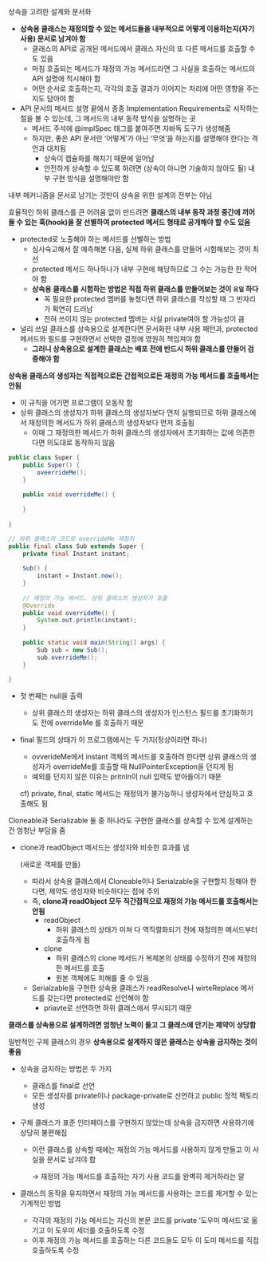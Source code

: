 상속을 고려한 설계와 문서화

- **상속용 클래스는 재정의할 수 있는 메서드들을 내부적으로 어떻게 이용하는지(자기사용) 문서로 남겨야 함**
    - 클래스의 API로 공개된 메서드에서 클래스 자신의 또 다른 메서드를 호출할 수도 있음
    - 마침 호출되는 메서드가 재정의 가능 메서드라면 그 사실을 호출하는 메서드의 API 설명에 적시해야 함
    - 어떤 순서로 호출하는지, 각각의 호출 결과가 이어지는 처리에 어떤 영향을 주는지도 담아야 함
- API 문서의 메서드 설명 끝에서 종종 Implementation Requirements로 시작하는 절을 볼 수 있는데, 그 메서드의 내부 동작 방식을 설명하는 곳
    - 메서드 주석에 @implSpec 태그를 붙여주면 자바독 도구가 생성해줌
    - 하지만, 좋은 API 문서란 ‘어떻게’가 아닌 ‘무엇’을 하는지를 설명해야 한다는 격언과 대치됨
        - 상속이 캡슐화를 해치기 때문에 일어남
        - 안전하게 상속할 수 있도록 하려면 (상속이 아니면 기술하지 않아도 될) 내부 구현 방식을 설명해야만 함
    

내부 메커니즘을 문서로 남기는 것만이 상속을 위한 설계의 전부는 아님

효율적인 하위 클래스를 큰 어려움 없이 만드려면 **클래스의 내부 동작 과정 중간에 끼어들 수 있는 훅(hook)을 잘 선별하여 protected 메서드 형태로 공개해야 할 수도 있음**

- protected로 노출해야 하는 메서드를 선별하는 방법
    - 심사숙고해서 잘 예측해본 다음, 실제 하위 클래스를 만들어 시험해보는 것이 최선
    - protected 메서드 하나하나가 내부 구현에 해당하므로 그 수는 가능한 한 적어야 함
    - **상속용 클래스를 시험하는 방법은 직접 하위 클래스를 만들어보는 것이 `유일` 하다**
        - 꼭 필요한 protected 멤버를 놓쳤다면 하위 클래스를 작성할 때 그 빈자리가 확연히 드러남
        - 전혀 쓰이지 않는 protected 멤버는 사실 private여야 할 가능성이 큼
- 널리 쓰일 클래스를 상속용으로 설계한다면 문서화한 내부 사용 패턴과, protected 메서드와 필드를 구현하면서 선택한 결정에 영원히 책임져야 함
    - **그러니 상속용으로 설계한 클래스는 배포 전에 반드시 하위 클래스를 만들어 검증해야 함**

**상속용 클래스의 생성자는 직접적으로든 간접적으로든 재정의 가능 메서드를 호출해서는 안됨**

- 이 규칙을 어기면 프로그램이 오동작 함
- 상위 클래스의 생성자가 하위 클래스의 생성자보다 먼저 실행되므로 하위 클래스에서 재정의한 메서드가 하위 클래스의 생성자보다 먼저 호출됨
    - 이때 그 재정의한 메서드가 하위 클래스의 생성자에서 초기화하는 값에 의존한다면 의도대로 동작하지 않음

```java
public class Super {
	public Super() {
		oveerrideMe();
	}
	
	public void overrideMe() {
		
	}
	
}

// 하위 클래스의 코드로 overrideMe 재정의
public final class Sub extends Super {
	private final Instant instant;
	
	Sub() {
		instant = Instant.now();
	}
	
	// 재정의 가능 메서드. 상위 클래스의 생성자가 호출
	@Override
	public void overrideMe() {
		System.out.println(instant);
	}
	
	public static void main(String[] args) {
		Sub sub = new Sub();
		sub.overrideMe();
	}
	
}
```

- 첫 번째는 null을 출력
    - 상위 클래스의 생성자는 하위 클래스의 생성자가 인스턴스 필드를 초기화하기도 전에 overrideMe 를 호출하기 때문
- final 필드의 상태가 이 프로그램에서는 두 가지(정상이라면 하나)
    - ovverideMe에서 instant 객체의 메서드를 호출하려 한다면 상위 클래스의 생성자가 overrideMe를 호출할 때 NullPointerException을 던지게 됨
    - 예외를 던지지 않은 이유는 pritnln이 null 입력도 받아들이기 때문
    
    cf) private, final, static 메서드는 재정의가 불가능하니 생성자에서 안심하고 호출해도 됨
    

Cloneable과 Serializable 둘 중 하나라도 구현한 클래스를 상속할 수 있게 설계하는 건 엄청난 부담을 줌

- clone과 readObject 메서드는 생성자와 비슷한 효과를 냄
    
    (새로운 객체를 만듦)
    
    - 따라서 상속용 클래스에서 Cloneable이나 Serialzable을 구현할지 정해야 한다면, 제약도 생성자와 비슷하다는 점에 주의
    - 즉, **clone과 readObject 모두 직간접적으로 재정의 가능 메서드를 호출해서는 안됨**
        - readObject
            - 하위 클래스의 상태가 미쳐 다 역직렬화되기 전에 재정의한 메서드부터 호출하게 됨
        - clone
            - 하위 클래스의 clone 메서드가 복제본의 상태를 수정하기 전에 재정의한 메서드를 호출
            - 원본 객체에도 피해를 줄 수 있음
    - Serialzable을 구현한 상속용 클래스가 readResolve나 wirteReplace 메서드를 갖는다면 protected로 선언해야 함
        - priavte로 선언하면 하위 클래스에서 무시되기 때문

**클래스를 상속용으로 설계하려면 엄청난 노력이 들고 그 클래스에 안기는 제약이 상당함**

일반적인 구체 클래스의 경우 **상속용으로 설계하지 않은 클래스는 상속을 금지하는 것이 좋음**

- 상속을 금지하는 방법은 두 가지
    - 클래스를 final로 선언
    - 모든 생성자를 private이나 package-private로 선언하고 public 정적 팩토리 생성
- 구체 클래스가 표준 인터페이스를 구현하지 않았는데 상속을 금지하면 사용하기에 상당히 불편해짐
    - 이런 클래스를 상속할 때에는 재정의 가능 메서드를 사용하지 않게 만들고 이 사실을 문서로 남겨야 함
        
        → 재정의 가능 메서드를 호출하는 자기 사용 코드를 완벽히 제거하라는 말
        
- 클래스의 동작을 유지하면서 재정의 가능 메서드를 사용하는 코드를 제거할 수 있는 기계적인 방법
    - 각각의 재정의 가능 메서드는 자신의 본문 코드를 private ‘도우미 메서드’로 옮기고 이 도우미 세더를 호출하도록 수정
    - 이후 재정의 가능 메서드를 호출하는 다른 코드들도 모두 이 도미 메서드를 직접 호출하도록 수정
